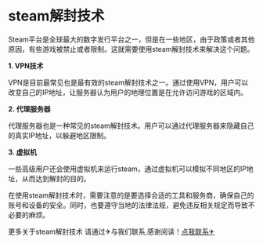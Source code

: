 # steam解封技术

Steam平台是全球最大的数字发行平台之一，但是在一些地区，由于政策或者其他原因，有些游戏被禁止或者限制。这就需要使用steam解封技术来解决这个问题。

**1. VPN技术**

VPN是目前最常见也是最有效的steam解封技术之一。通过使用VPN，用户可以改变自己的IP地址，让服务器认为用户的地理位置是在允许访问游戏的区域内。

**2. 代理服务器**

代理服务器也是一种常见的steam解封技术。用户可以通过代理服务器来隐藏自己的真实IP地址，以躲避地区限制。

**3. 虚拟机**

一些高级用户还会使用虚拟机来运行steam，通过虚拟机可以模拟不同地区的IP地址，从而达到解封的目的。

在使用steam解封技术时，需要注意的是要选择合适的工具和服务商，确保自己的账号和设备的安全。同时，也要遵守当地的法律法规，避免违反相关规定而导致不必要的麻烦。

更多关于steam解封技术 请通过✈与我们联系,感谢阅读！[点我联系✈](https://img.G208.com)